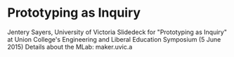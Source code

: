 # Prototyping as Inquiry

Jentery Sayers, University of Victoria
Slidedeck for "Prototyping as Inquiry" at Union College's Engineering and Liberal Education Symposium (5 June 2015) 
Details about the MLab: maker.uvic.a
